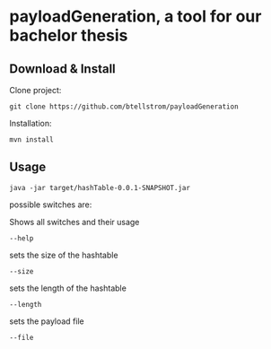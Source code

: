# payloadGeneration, a tool for our bachelor thesis

## Download & Install

Clone project:
```
git clone https://github.com/btellstrom/payloadGeneration
```

Installation:
```
mvn install
```

## Usage
```
java -jar target/hashTable-0.0.1-SNAPSHOT.jar
```

possible switches are:


Shows all switches and their usage
```
--help
```


sets the size of the hashtable
```
--size
```

sets the length of the hashtable
```
--length
```

sets the payload file
```
--file
```
